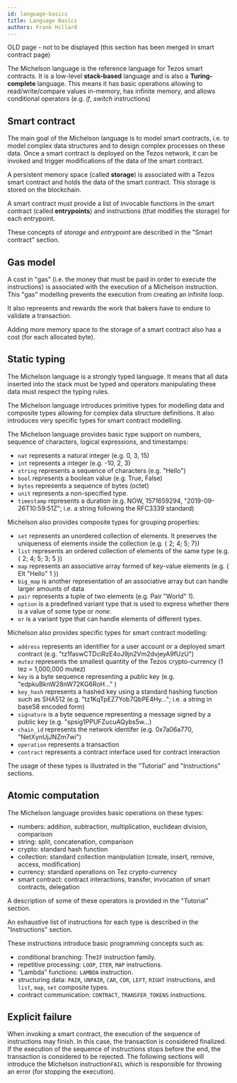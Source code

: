 ```yaml
---
id: language-basics
title: Language Basics
authors: Frank Hillard
---
```


OLD page - not to be displayed (this section has been merged in smart contract page)

The Michelson language is the reference language for Tezos smart contracts. It is a low-level **stack-based** language and is also a **Turing-complete** language. This means it has basic operations allowing to read/write/compare values in-memory, has infinite memory, and allows conditional operators (e.g. _if_, _switch_ instructions)

## Smart contract

The main goal of the Michelson language is to model smart contracts, i.e. to model complex data structures and to design complex processes on these data. Once a smart contract is deployed on the Tezos network, it can be invoked and trigger modifications of the data of the smart contract. 

A persistent memory space (called **storage**) is associated with a Tezos smart contract and holds the data of the smart contract. This storage is stored on the blockchain.

A smart contract must provide a list of invocable functions in the smart contract (called **entrypoints**) and instructions (that modifies the storage) for each entrypoint.

These concepts of _storage_ and _entrypoint_ are described in the "Smart contract" section.

## Gas model
A cost in "gas" (i.e. the money that must be paid in order to execute the instructions) is associated with the execution of a Michelson instruction. This "gas" modelling prevents the execution from creating an infinite loop. 

It also represents and rewards the work that bakers have to endure to validate a transaction.

Adding more memory space to the storage of a smart contract also has a cost (for each allocated byte).

## Static typing

The Michelson language is a strongly typed language. It means that all data inserted into the stack must be typed and operators manipulating these data must respect the typing rules.

The Michelson language introduces primitive types for modelling data and composite types allowing for complex data structure definitions. It also introduces very specific types for smart contract modelling.

The Michelson language provides basic type support on numbers, sequence of characters, logical expressions, and timestamps:
- `nat` represents a natural integer (e.g. 0, 3, 15)
- `int` represents a integer (e.g. -10, 2, 3)
- `string` represents a sequence of characters (e.g. "Hello")
- `bool` represents a boolean value (e.g. True, False)
- `bytes` represents a sequence of bytes (octet)
- `unit` represents a non-specified type.
- `timestamp` represents a duration (e.g. NOW, 1571659294, "2019-09-26T10:59:51Z"; i.e. a string following the RFC3339 standard)

Michelson also provides composite types for grouping properties:
- `set` represents an unordered collection of elements. It preserves the uniqueness of elements inside the collection (e.g. { 2; 4; 5; 7})
- `list` represents an ordered collection of elements of the same type (e.g. { 2; 4; 5; 3; 5 })
- `map` represents an associative array formed of key-value elements (e.g. { Elt "Hello" 1 }) 
- `big_map` is another representation of an associative array but can handle larger amounts of data
- `pair` represents a tuple of two elements (e.g. Pair "World" 1).
- `option` is a predefined variant type that is used to express whether there is a value of some type or _none_.
- `or` is a variant type that can handle elements of different types.

Michelson also provides specific types for smart contract modelling:
- `address` represents an identifier for a user account or a deployed smart contract (e.g. "tz1faswCTDciRzE4oJ9jn2Vm2dvjeyA9fUzU")
- `mutez` represents the smallest quantity of the Tezos crypto-currency (1 tez = 1,000,000 mutez)
- `key` is a byte sequence representing a public key (e.g. "edpkuBknW28nW72KG6RoH..." )
- `key_hash` represents a hashed key using a standard hashing function such as SHA512 (e.g. "tz1KqTpEZ7Yob7QbPE4Hy..."; i.e. a string in base58 encoded form)
- `signature` is a byte sequence representing a message signed by a public key (e.g. "spsig1PPUFZucuAQybs5w...)
- `chain_id` represents the network identifer (e.g. 0x7a06a770, "NetXynUjJNZm7wi")
- `operation` represents a transaction
- `contract` represents a contract interface used for contract interaction

The usage of these types is illustrated in the "Tutorial" and "Instructions" sections.

## Atomic computation

The Michelson language provides basic operations on these types:  
- numbers: addition, subtraction, multiplication, euclidean division, comparison
- string: split, concatenation, comparison
- crypto: standard hash function
- collection: standard collection manipulation (create, insert, remove, access, modification) 
- currency: standard operations on Tez crypto-currency
- smart contract: contract interactions, transfer, invocation of smart contracts, delegation

A description of some of these operators is provided in the "Tutorial" section.

An exhaustive list of instructions for each type is described in the "Instructions" section.

These instructions introduce basic programming concepts such as:
- conditional branching: The`IF` instruction family.
- repetitive processing: `LOOP`, `ITER`, `MAP` instructions.
- "Lambda" functions: `LAMBDA` instruction.
- structuring data: `PAIR`, `UNPAIR`, `CAR`, `CDR`, `LEFT`, `RIGHT` instructions, and `list`, `map`, `set` composite types.
- contract communication: `CONTRACT`, `TRANSFER_TOKENS` instructions. 



## Explicit failure

When invoking a smart contract, the execution of the sequence of instructions may finish. In this case, the transaction is considered finalized. If the execution of the sequence of instructions stops before the end, the transaction is considered to be rejected. The following sections will introduce the Michelson instruction`FAIL` which is responsible for throwing an error (for stopping the execution). 
